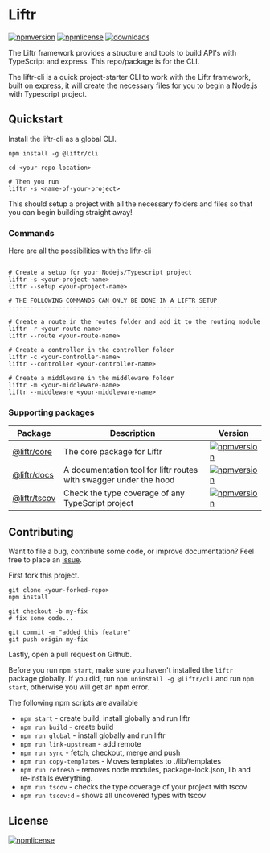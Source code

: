 # Liftr

[![npmversion](https://img.shields.io/npm/v/liftr.svg?style=for-the-badge)](https://github.com/farisT/liftr)
[![npmlicense](https://img.shields.io/npm/l/liftr.svg?style=for-the-badge)](https://github.com/farisT/liftr/blob/master/LICENSE/)
[![downloads](https://img.shields.io/npm/dy/liftr.svg?style=for-the-badge)](https://github.com/farisT/liftr)

The Liftr framework provides a structure and tools to build API's with TypeScript and express. This repo/package is for the CLI.

The liftr-cli is a quick project-starter CLI to work with the Liftr framework, built on [express](https://expressjs.com/), it will create the necessary files for you to begin a Node.js with Typescript project.

## Quickstart

Install the liftr-cli as a global CLI.

```shell
npm install -g @liftr/cli

cd <your-repo-location>

# Then you run
liftr -s <name-of-your-project>
```

This should setup a project with all the necessary folders and files so that you can begin building straight away!

### Commands

Here are all the possibilities with the liftr-cli

```shell

# Create a setup for your Nodejs/Typescript project
liftr -s <your-project-name>
liftr --setup <your-project-name>

# THE FOLLOWING COMMANDS CAN ONLY BE DONE IN A LIFTR SETUP
-----------------------------------------------------------

# Create a route in the routes folder and add it to the routing module
liftr -r <your-route-name>
liftr --route <your-route-name>

# Create a controller in the controller folder
liftr -c <your-controller-name>
liftr --controller <your-controller-name>

# Create a middleware in the middleware folder
liftr -m <your-middleware-name>
liftr --middleware <your-middleware-name>

```
### Supporting packages

| Package | Description | Version |
| --- | --- | --- |
| [@liftr/core](https://github.com/farisT/liftr-core) | The core package for Liftr | [![npmversion](https://img.shields.io/npm/v/@liftr/core.svg?style=for-the-badge)](https://github.com/farisT/liftr-core) |
| [@liftr/docs](https://github.com/farisT/liftr-docs) | A documentation tool for liftr routes with swagger under the hood | [![npmversion](https://img.shields.io/npm/v/@liftr/docs.svg?style=for-the-badge)](https://github.com/farisT/liftr-docs) |
| [@liftr/tscov](https://github.com/jeroenouw/liftr-tscov) | Check the type coverage of any TypeScript project | [![npmversion](https://img.shields.io/npm/v/@liftr/tscov.svg?style=for-the-badge)](https://github.com/jeroenouw/liftr-tscov) |


## Contributing

Want to file a bug, contribute some code, or improve documentation? Feel free to place an [issue](https://github.com/farisT/liftr/issues).

First fork this project.

```shell
git clone <your-forked-repo>
npm install

git checkout -b my-fix
# fix some code...

git commit -m "added this feature"
git push origin my-fix
```

Lastly, open a pull request on Github.

Before you run `npm start`, make sure you haven't installed the `liftr` package globally. If you did, run `npm uninstall -g @liftr/cli` and run `npm start`, otherwise you will get an npm error.

The following npm scripts are available

-   `npm start` - create build, install globally and run liftr
-   `npm run build` - create build
-   `npm run global` - install globally and run liftr
-   `npm run link-upstream` - add remote
-   `npm run sync` - fetch, checkout, merge and push
-   `npm run copy-templates` - Moves templates to ./lib/templates
-   `npm run refresh` - removes node modules, package-lock.json, lib and re-installs everything.
-   `npm run tscov` - checks the type coverage of your project with tscov
-   `npm run tscov:d` - shows all uncovered types with tscov

## License

[![npmlicense](https://img.shields.io/npm/l/liftr.svg)](https://github.com/farisT/liftr/blob/master/LICENSE/)

